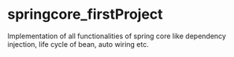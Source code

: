 # springcore_firstProject
Implementation of all functionalities of spring core like dependency injection, life cycle of bean, auto wiring etc.
